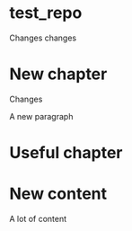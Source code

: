 # test_repo

Changes changes

# New chapter

Changes

A new paragraph

# Useful chapter

# New content

A lot of content